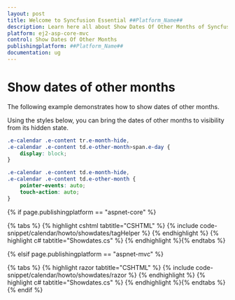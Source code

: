 ```yaml
---
layout: post
title: Welcome to Syncfusion Essential ##Platform_Name##
description: Learn here all about Show Dates Of Other Months of Syncfusion Essential ##Platform_Name## widgets based on HTML5 and jQuery.
platform: ej2-asp-core-mvc
control: Show Dates Of Other Months
publishingplatform: ##Platform_Name##
documentation: ug
---
```



# Show dates of other months

The following example demonstrates how to show dates of other months.

Using the styles below, you can bring the dates of other months to visibility from its hidden state.

```css
.e-calendar .e-content tr.e-month-hide,
.e-calendar .e-content td.e-other-month>span.e-day {
    display: block;
}

.e-calendar .e-content td.e-month-hide,
.e-calendar .e-content td.e-other-month {
    pointer-events: auto;
    touch-action: auto;
}
```

{% if page.publishingplatform == "aspnet-core" %}

{% tabs %}
{% highlight cshtml tabtitle="CSHTML" %}
{% include code-snippet/calendar/howto/showdates/tagHelper %}
{% endhighlight %}
{% highlight c# tabtitle="Showdates.cs" %}
{% endhighlight %}{% endtabs %}

{% elsif page.publishingplatform == "aspnet-mvc" %}

{% tabs %}
{% highlight razor tabtitle="CSHTML" %}
{% include code-snippet/calendar/howto/showdates/razor %}
{% endhighlight %}
{% highlight c# tabtitle="Showdates.cs" %}
{% endhighlight %}{% endtabs %}
{% endif %}

